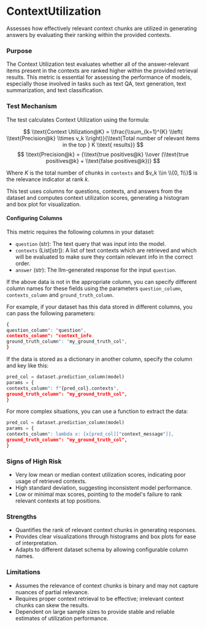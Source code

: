 # ContextUtilization

Assesses how effectively relevant context chunks are utilized in generating answers by evaluating their ranking
within the provided contexts.

### Purpose

The Context Utilization test evaluates whether all of the answer-relevant items present in the contexts are ranked
higher within the provided retrieval results. This metric is essential for assessing the performance of models,
especially those involved in tasks such as text QA, text generation, text summarization, and text classification.

### Test Mechanism

The test calculates Context Utilization using the formula:

$$
\\text{Context Utilization@K} = \\frac{\\sum_{k=1}^{K} \\left( \\text{Precision@k} \\times v_k \\right)}{\\text{Total number of relevant items in the top } K \\text{ results}}
$$
$$
\\text{Precision@k} = {\\text{true positives@k} \\over  (\\text{true positives@k} + \\text{false positives@k})}
$$

Where $K$ is the total number of chunks in `contexts` and $v_k \\in \\{0, 1\\}$ is the relevance indicator at rank $k$.


This test uses columns for questions, contexts, and answers from the dataset and computes context utilization
scores, generating a histogram and box plot for visualization.

#### Configuring Columns

This metric requires the following columns in your dataset:

- `question` (str): The text query that was input into the model.
- `contexts` (List[str]): A list of text contexts which are retrieved and which will be evaluated to
make sure they contain relevant info in the correct order.
- `answer` (str): The llm-generated response for the input `question`.

If the above data is not in the appropriate column, you can specify different column
names for these fields using the parameters `question_column`, `contexts_column`
and `ground_truth_column`.

For example, if your dataset has this data stored in different columns, you can
pass the following parameters:
```python
{
question_column": "question",
contexts_column": "context_info
ground_truth_column": "my_ground_truth_col",
}
```

If the data is stored as a dictionary in another column, specify the column and key
like this:
```python
pred_col = dataset.prediction_column(model)
params = {
contexts_column": f"{pred_col}.contexts",
ground_truth_column": "my_ground_truth_col",
}
```

For more complex situations, you can use a function to extract the data:
```python
pred_col = dataset.prediction_column(model)
params = {
contexts_column": lambda x: [x[pred_col]["context_message"]],
ground_truth_column": "my_ground_truth_col",
}
```

### Signs of High Risk

- Very low mean or median context utilization scores, indicating poor usage of retrieved contexts.
- High standard deviation, suggesting inconsistent model performance.
- Low or minimal max scores, pointing to the model's failure to rank relevant contexts at top positions.

### Strengths

- Quantifies the rank of relevant context chunks in generating responses.
- Provides clear visualizations through histograms and box plots for ease of interpretation.
- Adapts to different dataset schema by allowing configurable column names.

### Limitations

- Assumes the relevance of context chunks is binary and may not capture nuances of partial relevance.
- Requires proper context retrieval to be effective; irrelevant context chunks can skew the results.
- Dependent on large sample sizes to provide stable and reliable estimates of utilization performance.